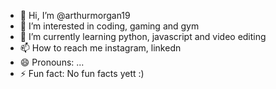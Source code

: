 - 👋 Hi, I’m @arthurmorgan19
- 👀 I’m interested in coding, gaming and gym
- 🌱 I’m currently learning python, javascript and video editing
- 📫 How to reach me instagram, linkedn
- 😄 Pronouns: ...
- ⚡ Fun fact: No fun facts yett :)

<!---
arthurmorgan19/arthurmorgan19 is a ✨ special ✨ repository because its `README.md` (this file) appears on your GitHub profile.
You can click the Preview link to take a look at your changes.
--->
